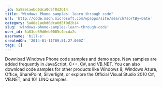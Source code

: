 ```yaml
---
_id: 5a88e1aebd6dca0d5f0d2b14
title: "Windows Phone samples: learn through code"
url: 'http://code.msdn.microsoft.com/wpapps/site/search?sortBy=Date'
category: 5a88e1aebd6dca0d5f0d2b14
slug: 'windows-phone-samples-learn-through-code'
user_id: 5a83ce59d6eb0005c4ecda2c
username: 'bill-s'
createdOn: '2014-01-11T09:51:27.000Z'
tags: []
---
```


Download Windows Phone code samples and demo apps. New samples are added frequently in JavaScript, C++, C#, and VB.NET.
You can also download code samples for other products like Windows 8, Windows Azure, Office, SharePoint, Silverlight, or explore the Official Visual Studio 2010 C#, VB.NET, and 101 LINQ samples.
